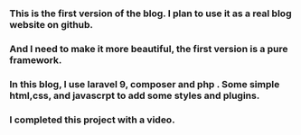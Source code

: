 ### This is the first version of the blog. I plan to use it as a real blog website on github. 
### And I need to make it more beautiful, the first version is a pure framework.
### In this blog, I use laravel 9, composer and php . Some simple html,css, and javascrpt to add some styles and plugins.
### I completed this project with a video.

